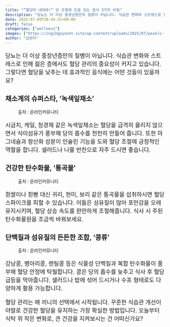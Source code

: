 ```yaml
---
title: "“혈당아 내려와!” 당 조절에 도움 되는 음식 3가지 비밀"
description: "당뇨는 더 이상 중장년층만의 질병이 아닙니다. 식습관 변화와 스트레스로 인해 젊은 층에서도 혈당 관리의 중요성이 커지고 있습니다. 그렇다면 혈당을 낮추는 데 효과적인 음식에는 어떤 것들이 있을까요?"
date: 2025-07-09T20:44:31+09:00
draft: false
categories: ["wellness"]
images: ["https://ingihgoyonet.site/wp-content/uploads/2025/07/pexels-fotios-photos-1351238-1024x683.jpg", "https://ingihgoyonet.site/wp-content/uploads/2025/07/pexels-vie-studio-7420515-683x1024.jpg", "https://ingihgoyonet.site/wp-content/uploads/2025/07/pexels-pixabay-273838-1024x768.jpg"]
author: "김현지"
---
```


<p style="font-size:18px">당뇨는 더 이상 중장년층만의 질병이 아닙니다. 식습관 변화와 스트레스로 인해 젊은 층에서도 혈당 관리의 중요성이 커지고 있습니다. 그렇다면 혈당을 낮추는 데 효과적인 음식에는 어떤 것들이 있을까요?</p> <h2 >채소계의 슈퍼스타, ‘녹색잎채소’</h2> <figure ><img src="https://ingihgoyonet.site/wp-content/uploads/2025/07/pexels-fotios-photos-1351238-1024x683.jpg" alt="" style="aspect-ratio:16/9;object-fit:cover"/><figcaption >출처 : 온라인커뮤니티</figcaption></figure> <p style="font-size:18px">시금치, 케일, 청경채 같은 녹색잎채소는 혈당을 급격히 올리지 않으면서 식이섬유가 풍부해 당의 흡수를 천천히 만들어 줍니다. 또한 마그네슘과 항산화 성분이 인슐린 기능을 도와 혈당 조절에 긍정적인 역할을 합니다. 샐러드나 나물 반찬으로 자주 드시면 좋습니다.</p> <h2 >건강한 탄수화물, ‘통곡물’</h2> <figure ><img src="https://ingihgoyonet.site/wp-content/uploads/2025/07/pexels-vie-studio-7420515-683x1024.jpg" alt="" style="aspect-ratio:16/9;object-fit:cover"/><figcaption >출처 : 온라인커뮤니티</figcaption></figure> <p style="font-size:18px">흰쌀이나 흰빵 대신 귀리, 현미, 보리 같은 통곡물을 섭취하시면 혈당 스파이크를 피할 수 있습니다. 이들은 섬유질이 많아 포만감을 오래 유지시키며, 혈당 상승 속도를 완만하게 조절해줍니다. 식사 시 주된 탄수화물원을 조금씩 바꿔보세요.</p> <h2 >단백질과 섬유질의 든든한 조합, ‘콩류’</h2> <figure ><img src="https://ingihgoyonet.site/wp-content/uploads/2025/07/pexels-pixabay-273838-1024x768.jpg" alt="" style="aspect-ratio:16/9;object-fit:cover"/><figcaption >출처 : 온라인커뮤니티</figcaption></figure> <p style="font-size:18px">강낭콩, 병아리콩, 렌틸콩 등은 식물성 단백질과 복합 탄수화물이 풍부해 혈당 안정에 탁월합니다. 콩은 당의 흡수를 늦추고 식사 후 혈당 급등을 막아줍니다. 샐러드나 밥에 섞어 드시거나 수프 형태로도 다양하게 활용 가능합니다.</p> <p style="font-size:18px">혈당 관리는 매 끼니의 선택에서 시작됩니다. 꾸준한 식습관 개선이야말로 건강한 혈당을 유지하는 가장 확실한 방법입니다. 오늘부터 식탁 위 작은 변화로, 큰 건강을 지켜보시는 건 어떠신가요?</p>
